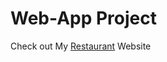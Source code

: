 # Web-App Project
Check out My [Restaurant](https://himanshugullaiya.github.io/Restaurant/) Website
